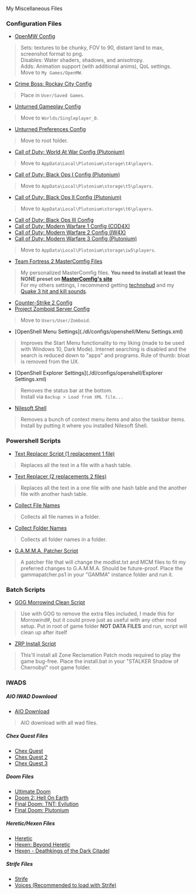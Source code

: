 
My Miscellaneous Files

### Configuration Files
- [OpenMW Config](./dl/configs/openmw/settings.cfg)
> Sets: textures to be chunky, FOV to 90, distant land to max, screenshot format to png.  
Disables: Water shaders, shadows, and anisotropy.  
Adds: Animation support (with additional anims), QoL settings.  
Move to `My Games/OpenMW`.
- [Crime Boss: Rockay City Config](./dl/configs/crimeboss)
> Place in `User/Saved Games`.
- [Unturned Gameplay Config](./dl/configs/unturned/gameplay/Config.json)
> Move to `Worlds/Singleplayer_0`.
- [Unturned Preferences Config](./dl/configs/unturned/preferences/Preferences.json)
> Move to root folder.
- [Call of Duty: World At War Config (Plutonium)](./dl/configs/callofduty/worldatwarplutonium)
> Move to `AppData\Local\Plutonium\storage\t4\players`.
- [Call of Duty: Black Ops I Config (Plutonium)](./dl/configs/callofduty/blackops1plutonium)
> Move to `AppData\Local\Plutonium\storage\t5\players`.
- [Call of Duty: Black Ops II Config (Plutonium)](./dl/configs/callofduty/blackops2plutonium)
> Move to `AppData\Local\Plutonium\storage\t6\players`.
- [Call of Duty: Black Ops III Config](./dl/configs/callofduty/blackops3/config.ini)
- [Call of Duty: Modern Warfare 1 Config (COD4X)](./dl/configs/callofduty/modernwarfare1cod4x/)
- [Call of Duty: Modern Warfare 2 Config (IW4X)](./dl/configs/callofduty/modernwarfare2iw4x/)
- [Call of Duty: Modern Warfare 3 Config (Plutonium)](./dl/configs/callofduty/modernwarfare3plutonium)
> Move to `AppData\Local\Plutonium\storage\iw5\players`.
- [Team Fortress 2 MasterComfig Files](./configs/teamfortress2/)
> My personalized MasterComfig files. **You need to install at least the NONE preset on [MasterComfig's site](https://comfig.app)**  
For my others settings, I recommend getting [technohud](https://github.com/tekunotri/technohud/releases/latest) and my [Quake 3 hit and kill sounds](https://biblioklept.github.io/mods/team-fortress-2/#quake-3-hit--kill-sounds).
- [Counter-Strike 2 Config](./dl/configs/counterstrike2/autoexec.cfg)
- [Project Zomboid Server Config](./configs/zomboid/)
> Move to `Users/User/Zomboid`.
- [OpenShell Menu Settings](./dl/configs/openshell/Menu Settings.xml)
> Improves the Start Menu functionality to my liking (made to be used with Windows 10, Dark Mode). Internet searching is disabled and the search is reduced down to "apps" and programs. Rule of thumb: bloat is removed from the UX.
- [OpenShell Explorer Settings](./dl/configs/openshell/Explorer Settings.xml)
> Removes the status bar at the bottom.  
Install via `Backup > Load from XML file...`
- [Nilesoft Shell](./dl/configs/nilesoftshell/shell.nss)
> Removes a bunch of context menu items and also the taskbar items.  
Install by putting it where you installed Nilesoft Shell.

### Powershell Scripts
- [Text Replacer Script (1 replacement 1 file)](./dl/scripts/textreplacer-1.ps1)
> Replaces all the text in a file with a hash table.
- [Text Replacer (2 replacements 2 files)](./dl/scripts/textreplacer-2.ps1)
> Replaces all the text in a one file with one hash table and the another file with another hash table.
- [Collect File Names](./dl/scripts/collectfilenames.ps1)
> Collects all file names in a folder.
- [Collect Folder Names](./dl/scripts/collectfoldernames.ps1)
> Collects all folder names in a folder.
- [G.A.M.M.A. Patcher Script](./dl/scripts/gammapatcher.ps1)
> A patcher file that will change the modlist.txt and MCM files to fit my preferred changes to G.A.M.M.A. Should be future-proof. Place the gammapatcher.ps1 in your "GAMMA" instance folder and run it.

### Batch Scripts
- [GOG Morrowind Clean Script](./dl/scripts/gogmwclean.bat)
> Use with GOG to remove the extra files included, I made this for Morrowind#, but it could prove just as useful with any other mod setup. Put in root of game folder **NOT DATA FILES** and run, script will clean up after itself
- [ZRP Install Script](./dl/scripts/zrpinstall.bat)
> This'll install all Zone Reclamation Patch mods required to play the game bug-free. Place the install.bat in your "STALKER Shadow of Chernobyl" root game folder.

### IWADS

##### AIO IWAD Download
- [AIO Download](./dl/iwads/aio.7z)
> AIO download with all wad files.

##### Chex Quest Files
- [Chex Quest](./dl/iwads/chex.wad)
- [Chex Quest 2](./dl/iwads/chex2.wad)
- [Chex Quest 3](./dl/iwads/chex3.wad)

##### Doom Files
- [Ultimate Doom](./dl/iwads/doomu.wad)
- [Doom 2: Hell On Earth](./dl/iwads/doom2.wad)
- [Final Doom: TNT: Evilution](./dl/iwads/tnt.wad)
- [Final Doom: Plutonium](./dl/iwads/plutonium.wad)

##### Heretic/Hexen Files
- [Heretic](./dl/iwads/heretic.wad)
- [Hexen: Beyond Heretic](./dl/iwads/hexen.wad)
- [Hexen - Deathkings of the Dark Citadel](./dl/iwads/hexdd.wad)

##### Strife Files
- [Strife](./dl/iwads/strife1.wad)
- [Voices (Recommended to load with Strife)](./dl/iwads/voices.wad)